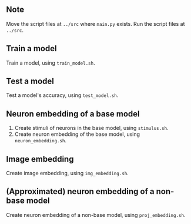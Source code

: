 ## Note
Move the script files at `../src` where `main.py` exists. 
Run the script files at `../src`.

## Train a model
Train a model, using `train_model.sh`.

## Test a model
Test a model's accuracy, using `test_model.sh`.

## Neuron embedding of a base model
1. Create stimuli of neurons in the base model, using `stimulus.sh`.
2. Create neuron embedding of the base model, using `neuron_embedding.sh`.

## Image embedding
Create image embedding, using `img_embedding.sh`.


## (Approximated) neuron embedding of a non-base model
Create neuron embedding of a non-base model, using `proj_embedding.sh`.

<!-- 
## Create example patches of a model
Create example patches of neurons in a model, using `example_patch.sh`.
-->
